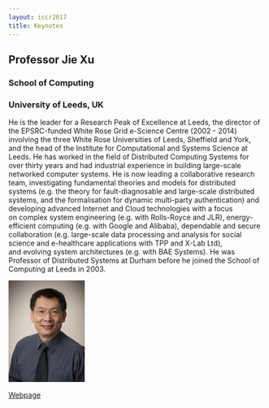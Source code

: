 ```yaml
---
layout: iccr2017
title: Keynotes
---
```


<div class="container marketing">

<div class="row featurette">
  <div class="col-md-10 push-md-2">
    <h2 class="featurette-heading">Professor Jie Xu </h2>
    <h3>School of Computing</h3>
    <h3>University of Leeds, UK</h3>
    <p class="lead">
  He is the leader for a Research Peak of Excellence at Leeds, the director of the EPSRC-funded White Rose Grid e-Science Centre (2002 - 2014) involving the three White Rose Universities of Leeds, Sheffield and York, and the head of the Institute for Computational and Systems Science at Leeds.
  He has worked in the field of Distributed Computing Systems for over thirty years and had industrial experience in building large-scale networked computer systems. He is now leading a collaborative research team, investigating fundamental theories and models for distributed systems (e.g. the theory for fault-diagnosable and large-scale distributed systems, and the formalisation for dynamic multi-party authentication) and developing advanced Internet and Cloud technologies with a focus on complex system engineering (e.g. with Rolls-Royce and JLR), energy-efficient computing (e.g. with Google and Alibaba), dependable and secure collaboration (e.g. large-scale data processing and analysis for social science and e-healthcare applications with TPP and X-Lab Ltd), and evolving system architectures (e.g. with BAE Systems).
  He was Professor of Distributed Systems at Durham before he joined the School of Computing at Leeds in 2003.</p>
  </div>
  <div class="col-md-2 pull-md-10">
    <img class="featurette-image img-fluid mx-auto img-circle" src="/images/keynote/jieXuPhoto.jpg" alt="Prof. Jie Xu">
    <p><a href="http://www.comp.leeds.ac.uk/jxu/index.html" class="btn btn-default" role="button">Webpage</a></p>
  </div>


</div>
</div>
